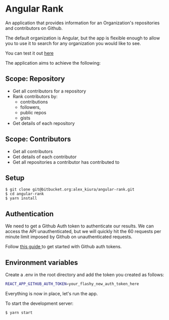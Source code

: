 # Angular Rank

An application that provides information for an Organization's repositories and contributors on Github.

The default organization is Angular, but the app is flexible enough to allow you to use it to search for any organization you would like to see.

You can test it out [here](https://sleepy-roentgen-69d6c8.netlify.app)

The application aims to achieve the following:
## Scope: Repository

* Get all contributors for a repository
* Rank contributors by:
    * contributions
    * followers,
    * public repos
    * gists
* Get details of each repository

## Scope: Contributors
* Get all contributors
* Get details of each contributor
* Get all repositories a contributor has contributed to

## Setup

```
$ git clone git@bitbucket.org:alex_kiura/angular-rank.git
$ cd angular-rank
$ yarn install
```

## Authentication

We need to get a Github Auth token to authenticate our results. We can access the API unauthenticated, but we will quickly hit the 60 requests per minute limit imposed by Github on unauthenticated requests.

Follow [this guide ](https://docs.github.com/en/github/authenticating-to-github/creating-a-personal-access-token) to get started with Github auth tokens.

## Environment variables

Create a .env in the root directory and add the token you created as follows:
```bash
REACT_APP_GITHUB_AUTH_TOKEN=your_flashy_new_auth_token_here

```

Everything is now in place, let's run the app.

To start the development server:
```
$ yarn start
```
